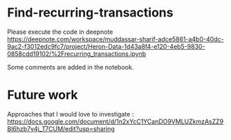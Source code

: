 # Find-recurring-transactions

Please execute the code in deepnote
https://deepnote.com/workspace/muddassar-sharif-adce5861-a4b0-40dc-9ac2-f3012edc9fc7/project/Heron-Data-1d43a8f4-e120-4eb5-9830-0858cdd19102/%2Frecurring_transactions.ipynb

Some comments are added in the notebook.

# Future work
Approaches that I would love to investigate : https://docs.google.com/document/d/1n2xYcC1YCanDO9VMLUZkmzAsZZ9Bl6hzb7y4j_T7CUM/edit?usp=sharing

